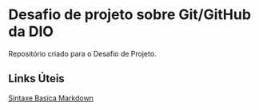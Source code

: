 # Desafio de projeto sobre Git/GitHub da DIO
Repositório criado para o Desafio de Projeto.


## Links Úteis
[Sintaxe Basica Markdown](https://WWW.markdownguide.org/basic-syntax/)

